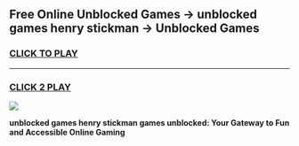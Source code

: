 
## Free Online Unblocked Games → unblocked games henry stickman → Unblocked Games
<h3>
<a href="https://premium.freeplayer.one?title=unblocked_games_henry_stickman&ref=21F">CLICK TO PLAY</a></h3>
<hr>

<h3>
<a href="https://premium.freeplayer.one?title=unblocked_games_henry_stickman&ref=21F">CLICK 2 PLAY</a>
  
</h3>

<a href="https://premium.freeplayer.one?title=unblocked_games_henry_stickman&ref=21F/"><img src="https://clearcache.store/games.png"></a>


**unblocked games henry stickman games unblocked: Your Gateway to Fun and Accessible Online Gaming**

